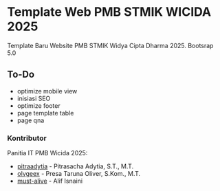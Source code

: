 # Template Web PMB STMIK WICIDA 2025
Template Baru Website PMB STMIK Widya Cipta Dharma 2025. Bootsrap 5.0

## To-Do
* optimize mobile view 
* inisiasi SEO
* optimize footer
* page template table
* page qna

### Kontributor
Panitia IT PMB Wicida 2025:
* [pitraadytia](https://github.com/pitraadytia) - Pitrasacha Adytia, S.T., M.T.
* [olvgeex](https://github.com/olvgeex) - Presa Taruna Oliver, S.Kom., M.T.
* [must-alive](https://github.com/must-alive) - Alif Isnaini